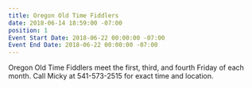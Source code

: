 ```yaml
---
title: Oregon Old Time Fiddlers
date: 2018-06-14 18:59:00 -07:00
position: 1
Event Start Date: 2018-06-22 00:00:00 -07:00
Event End Date: 2018-06-22 00:00:00 -07:00
---
```


Oregon Old Time Fiddlers meet the first, third, and fourth Friday of each month. Call Micky at 541-573-2515 for exact time and location.